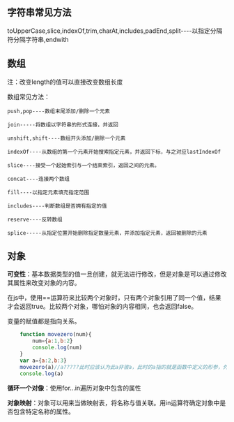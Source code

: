 ## 字符串常见方法

toUpperCase,slice,indexOf,trim,charAt,includes,padEnd,split----以指定分隔符分隔字符串,endwith


## 数组

注：改变length的值可以直接改变数组长度

数组常见方法：

    push,pop----数组末尾添加/删除一个元素

    join-----将数组以字符串的形式连接，并返回

    unshift,shift----数组开头添加/删除一个元素

    indexOf----从数组的第一个元素开始搜索指定元素，并返回下标，与之对应lastIndexOf

    slice----接受一个起始索引与一个结束索引，返回之间的元素。

    concat----连接两个数组

    fill----以指定元素填充指定范围

    includes----判断数组是否拥有指定的值

    reserve----反转数组

    splice-----从指定位置开始删除指定数量元素，并添加指定元素，返回被删除的元素



## 对象

**可变性**：基本数据类型的值一旦创建，就无法进行修改，但是对象是可以通过修改其属性来改变对象的内容。

在js中，使用==运算符来比较两个对象时，只有两个对象引用了同一个值，结果才会返回true。比较两个对象，哪怕对象的内容相同，也会返回false。

变量的赋值都是指向关系。

```js
    function movezero(num){
        num={a:1,b:2}
        console.log(num)
    }
    var a={a:2,b:3}
    movezero(a)//a?????此时应该认为此a非彼a，此时的a指的就是函数中定义的形参，外面的a并不能访问到函数中的a
    console.log(a)
```

**循环一个对像**：使用for...in遍历对象中包含的属性

**对象映射**：对象可以用来当做映射表，将名称与值关联。用in运算符确定对象中是否包含特定名称的属性。

